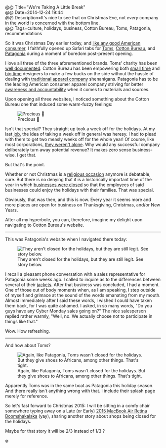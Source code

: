 @@ Title="We're Taking A Little Break"  
@@ Date=2014-12-24 19:44  
@@ Description=It's nice to see that on Christmas Eve, not *every* company in the world is concerned with the bottom line.  
@@ Tags=culture, holidays, business, Cotton Bureau, Toms, Patagonia, recommendations  

So it was Christmas Day earlier today, and [like any good American consumer][redandblack], I faithfully opened up Safari tabs for [Toms][toms], [Cotton Bureau][cottonbureau], and [Patagonia][patagonia] during a moment of boredom post-present opening.

I love all three of the three aforementioned brands. Toms' charity has been [well documented][wsj]. Cotton Bureau has been empowering both [small time][cottonbureau 2] and [big time][cottonbureau 3] designers to make a few bucks on the side without the hassle of dealing with [traditional apparel company][cafepress] shenanigans. Patagonia has to be the leading American consumer apparel company striving for better [awareness and accountability][mnn] when it comes to materials and sources. 

Upon opening all three websites, I noticed something about the Cotton Bureau one that induced some warm-fuzzy feelings: 

<figure>
	<img src="http://d.pr/i/HrLu+" alt="Precious 🎄" />
	<figcaption>Precious 🎄</figcaption>
</figure>

Isn't that special? They straight up took a week off for the holidays. At my last [job][pacificdentalservices], the idea of taking a week off in general was heresy. I had to plead with them to get two measly weeks off for the whole year! Of course, like most corporations, [they weren't alone][theguardian]. Why would any successful company deliberately turn away potential revenue? It makes zero sense business-wise. I get that.

But that's the point.

Whether or not Christmas is a [religious occasion][about] anymore is debatable, sure. But there is no denying that it is a historically important time of the year in which [businesses were closed][timeanddate] so that the employees of said businesses could enjoy the holidays with their families. That was special.

Obviously, that was then, and this is now. Every year it seems more and more places are open for business on Thanksgiving, Christmas, and/or New Years. 

After all my hyperbole, you can, therefore, imagine my delight upon navigating to Cotton Bureau's website. 

<hr class="small">

This was Patagonia's website when I navigated there today: 

<figure>
	<img src="http://d.pr/i/17jKj+" alt="They aren't closed for the holidays, but they are still legit. See story below." />
	<figcaption>They aren't closed for the holidays, but they are still legit. See story below.</figcaption>
</figure>

I recall a pleasant phone conversation with a sales representative for Patagonia some weeks ago. I called to inquire as to the differences between several of their [jackets][patagonia 2]. After that business was concluded, I had a moment. One of those out of body moments when, as I am speaking, I step outside of myself and grimace at the sound of the words emanating from my mouth. Almost immediately after I said these words, I wished I could have taken them back, for I was quite ashamed. I asked, in so many words, "Do you guys have any Cyber Monday sales going on?" The nice salesperson replied rather warmly, "Well, no. We actually choose not to participate in things like that." 

Wow. How refreshing. 

<hr class="small">

And how about Toms?

<figure>
	<img src="http://d.pr/i/jVnS+" alt="Again, like Patagonia, Toms wasn't closed for the holidays. But they give shoes to Africans, among other things. That's tight." />
	<figcaption>Again, like Patagonia, Toms wasn't closed for the holidays. But they give shoes to Africans, among other things. That's tight.</figcaption>
</figure>

Apparently Toms was in the same boat as Patagonia this holiday season. And there really isn't anything wrong with that. I include their splash page merely for reference. 

So let's fast forward to Christmas 2015: I will be sitting in a comfy chair somewhere typing away on a Late (or Early) [2015 MacBook Air Retina Boomshakalaka][appleinsider] (yay), sharing another story about shops being closed for the holidays.

Maybe for that story it will be 2/3 instead of 1/3 ?

❄️

[about]: http://atheism.about.com/od/christmasholidayseason/p/AtheistsIgnore.htm
[appleinsider]: http://appleinsider.com/articles/14/12/22/rumor-apples-12-macbook-air-with-retina-display-to-enter-production-in-q1-2015
[cafepress]: http://www.cafepress.com/?aid=79835261
[cottonbureau]: http://cottonbureau.com/
[cottonbureau 2]: https://cottonbureau.com/products/still-kickin
[cottonbureau 3]: https://cottonbureau.com/products/tapbots
[mnn]: http://www.mnn.com/money/green-workplace/stories/patagonia-and-the-environment
[pacificdentalservices]: http://pacificdentalservices.com/
[patagonia]: http://patagonia.com/
[patagonia 2]: http://www.patagonia.com/us/product/mens-nano-puff-hoody?p=84221-0
[redandblack]: http://www.redandblack.com/views/christmas-and-consumerism-thanksgiving-left-in-the-shadows-of-holiday/article_50ed4494-69ee-11e4-b4b0-abf4e230ddee.html
[theguardian]: http://www.theguardian.com/commentisfree/2013/dec/20/war-on-christmas-material-culture
[timeanddate]: http://www.timeanddate.com/holidays/us/christmas-day
[toms]: http://toms.com/
[wsj]: http://www.wsj.com/articles/SB10001424052702304252704575155903198032336